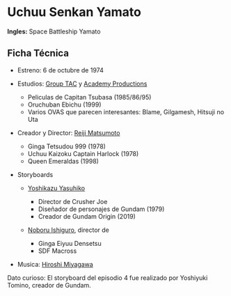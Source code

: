 # Uchuu Senkan Yamato
**Ingles:** Space Battleship Yamato

## Ficha Técnica

- Estreno: 6 de octubre de 1974

- Estudios: [Group TAC](https://anilist.co/studio/86) y [Academy Productions](https://anilist.co/studio/589)
    - Peliculas de Capitan Tsubasa (1985/86/95)
    - Oruchuban Ebichu (1999)
    - Varios OVAS que parecen interesantes: Blame, Gilgamesh, Hitsuji no Uta

- Creador y Director: [Reiji Matsumoto](https://anilist.co/staff/97597)
    - Ginga Tetsudou 999 (1978)
    - Uchuu Kaizoku Captain Harlock (1978)
    - Queen Emeraldas (1998)

- Storyboards
    - [Yoshikazu Yasuhiko](https://anilist.co/staff/97220)
        - Director de Crusher Joe
        - Diseñador de personajes de Gundam (1979)
        - Creador de Gundam Origin (2019)

    - [Noboru Ishiguro](https://anilist.co/staff/100095), director de
        - Ginga Eiyuu Densetsu
        - SDF Macross

- Musica: [Hiroshi Miyagawa](https://anilist.co/staff/110495)

Dato curioso: El storyboard del episodio 4 fue realizado por Yoshiyuki Tomino, creador de Gundam.